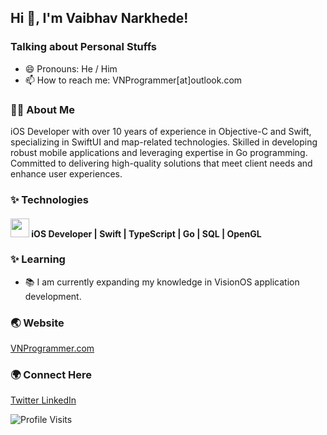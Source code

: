 
<h2>Hi 👋, I'm Vaibhav Narkhede!</h2>

### Talking about Personal Stuffs
- 😄 Pronouns: He / Him
- 📫 How to reach me: VNProgrammer[at]outlook.com

### 👨‍💻 About Me
iOS Developer with over 10 years of experience in Objective-C and Swift, specializing in SwiftUI and map-related technologies. Skilled in developing robust mobile applications and leveraging expertise in Go programming. Committed to delivering high-quality solutions that meet client needs and enhance user experiences.

### ✨ Technologies
<h4>
   <img src="https://media.giphy.com/media/WUlplcMpOCEmTGBtBW/giphy.gif" width="30"> iOS Developer | Swift | TypeScript | Go | SQL | OpenGL
</h4>

### ✨ Learning
- 📚 I am currently expanding my knowledge in VisionOS application development.

### 🌏 Website
 [VNProgrammer.com](https://VNProgrammer.com)

### 🌍 Connect Here
<a href="https://twitter.com/VNProgrammer">
  Twitter
</a>
<a href="https://www.linkedin.com/in/VNProgrammer">
  LinkedIn
</a>

![Profile Visits](https://komarev.com/ghpvc/?username=Vaibhav-Narkhede&label=Profile%20Visits&color=blue&style=for-the-badge)

